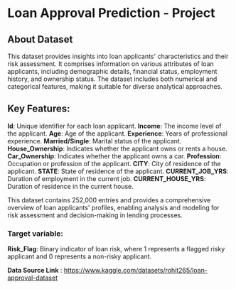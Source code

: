 # Loan Approval Prediction - Project

## About Dataset

This dataset provides insights into loan applicants' characteristics and their risk assessment. It comprises information on various attributes of loan applicants, including demographic details, financial status, employment history, and ownership status. The dataset includes both numerical and categorical features, making it suitable for diverse analytical approaches.

## Key Features:

**Id**: Unique identifier for each loan applicant.
**Income**: The income level of the applicant.
**Age**: Age of the applicant.
**Experience**: Years of professional experience.
**Married/Single**: Marital status of the applicant.
**House_Ownership**: Indicates whether the applicant owns or rents a house.
**Car_Ownership**: Indicates whether the applicant owns a car.
**Profession**: Occupation or profession of the applicant.
**CITY**: City of residence of the applicant.
**STATE**: State of residence of the applicant.
**CURRENT_JOB_YRS**: Duration of employment in the current job.
**CURRENT_HOUSE_YRS**: Duration of residence in the current house.

This dataset contains 252,000 entries and provides a comprehensive overview of loan applicants' profiles, enabling analysis and modeling for risk assessment and decision-making in lending processes.

### Target variable:

**Risk_Flag**: Binary indicator of loan risk, where 1 represents a flagged risky applicant and 0 represents a non-risky applicant.

**Data Source Link** : https://www.kaggle.com/datasets/rohit265/loan-approval-dataset